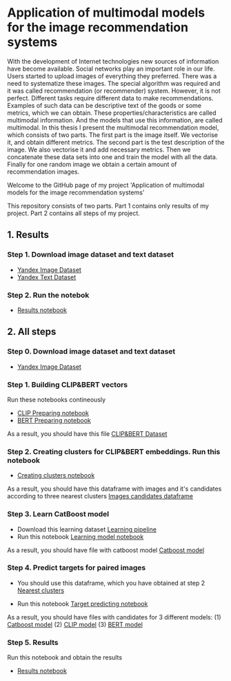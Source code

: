 # Application of multimodal models for the image recommendation systems

With the development of Internet technologies new sources of information have become available. Social networks play an important role in our life. Users started to upload images of everything they preferred. There was a need to systematize these images. The special algorithm was required and it was called recommendation (or recommender) system. However, it is not perfect. Different tasks require different data to make recommendations. Examples of such data can be descriptive text of the goods or some metrics, which we can obtain. These properties/characteristics are called multimodal information. And the models that use this information, are called multimodal.
In this thesis I present the multimodal recommendation model, which consists of two parts. The first part is the image itself. We vectorise it, and obtain different metrics. The second part is the test description of the image. We also vectorise it and add necessary metrics. Then we concatenate these data sets into one and train the model with all the data. Finally for one random image we obtain a certain amount of recommendation images.

Welcome to the GitHub page of my project 'Application of multimodal models for the image recommendation systems'

This repository consists of two parts. Part 1 contains only results of my project. Part 2 contains all steps of my project.

## 1. Results

### Step 1. Download image dataset and text dataset
+ [Yandex Image Dataset](https://disk.yandex.ru/d/3owCpPC5nd3BAQ)
+ [Yandex Text Dataset](https://github.com/mishafoniakov/multimodal_recommendation/blob/main/step_1/01_image_text_dataset.json)

### Step 2. Run the notebok
+ [Results notebook](https://github.com/mishafoniakov/multimodal_recommendation/blob/main/step_5/05_results.ipynb)

## 2. All steps

### Step 0. Download image dataset and text dataset
+ [Yandex Image Dataset](https://disk.yandex.ru/d/3owCpPC5nd3BAQ)

### Step 1. Building CLIP&BERT vectors

Run these notebooks contineously
+ [CLIP Preparing notebook](https://github.com/mishafoniakov/multimodal_recommendation/blob/main/step_1/01_img_dataset.ipynb)
+ [BERT Preparing notebook](https://github.com/mishafoniakov/multimodal_recommendation/blob/main/step_1/01_txt_dataset.ipynb)

As a result, you should have this file
[CLIP&BERT Dataset](https://disk.yandex.ru/d/zBu38Dzt0c1_HA)

### Step 2. Creating clusters for CLIP&BERT embeddings. Run this notebook
+ [Creating clusters notebook](https://github.com/mishafoniakov/multimodal_recommendation/blob/main/step_2/02_clusters_pipeline.ipynb)

As a result, you should have this dataframe with images and it's candidates according to three nearest clusters
[Images candidates dataframe](https://disk.yandex.ru/d/kJpqsozauypL-g)

### Step 3. Learn CatBoost model
+ Download this learning dataset
[Learning pipeline](https://disk.yandex.ru/d/j-shokV1xPW1-w)
+ Run this notebook [Learning model notebook](https://github.com/mishafoniakov/multimodal_recommendation/blob/main/step_3/03_model_learning.ipynb)

As a result, you should have file with catboost model
[Catboost model](https://github.com/mishafoniakov/multimodal_recommendation/blob/main/step_3/03_catboost_model.bin)

### Step 4. Predict targets for paired images
+ You should use this dataframe, which you have obtained at step 2
[Nearest clusters](https://disk.yandex.ru/d/kJpqsozauypL-g)

+ Run this notebook
[Target predicting notebook](https://github.com/mishafoniakov/multimodal_recommendation/blob/main/step_4/04_image_candidates.ipynb)

As a result, you should have files with candidates for 3 different models: (1) [Catboost model](https://github.com/mishafoniakov/multimodal_recommendation/blob/main/step_4/04_image_model_candidates_5.json) (2) [CLIP model](https://github.com/mishafoniakov/multimodal_recommendation/blob/main/step_4/04_image_candidates_5_clip_cossim.json) (3) [BERT model](https://github.com/mishafoniakov/multimodal_recommendation/blob/main/step_4/04_image_candidates_5_bert_cossim.json)

### Step 5. Results

Run this notebook and obtain the results
+ [Results notebook](https://github.com/mishafoniakov/multimodal_recommendation/blob/main/step_5/05_results.ipynb)
